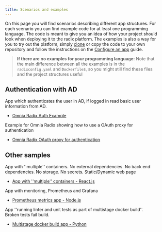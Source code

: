 ```yaml
---
title: Scenarios and examples
---
```


On this page you will find scenarios describing different app structures.
For each scenario you can find example code for at least one programming language. The code is meant to give you an idea of how your project should look when deploying it to the radix platform. The examples is also a way for you to try out the platform, simply [clone](https://git-scm.com/docs/git-clone) or copy the code to your own repository and follow the instructions on the [Configure an app](../../guides/configure-an-app/) guide.

> **If there are no examples for your programming language:** Note that the main difference between all the examples is in the `radixconfig.yaml` and `Dockerfile`s, so you might still find these files and the project structures useful

## Authentication with AD

App which authenticates the user in AD, if logged in read basic user information from AD.

- [Omnia Radix Auth Example](https://github.com/equinor/radix-example-auth)

Example for Omnia Radix showing how to use a OAuth proxy for authentication

- [Omnia Radix OAuth proxy for authentication](https://github.com/equinor/radix-example-oauth-proxy)

## Other samples

App with ''multiple'' containers. No external dependencies. No back end dependencies. No storage. No secrets. Static/Dynamic web page

- [App with ''multiple'' containers - React.js](https://github.com/equinor/radix-example-scenario-2-chat)

App with monitoring, Prometheus and Grafana

- [Prometheus metrics app - Node.js](https://github.com/equinor/radix-example-scenario-5-nodejs)

App ''running linter and unit tests as part of multistage docker build''. Broken tests fail build.

- [Multistage docker build app - Python](https://github.com/equinor/radix-example-scenario-7-python)
